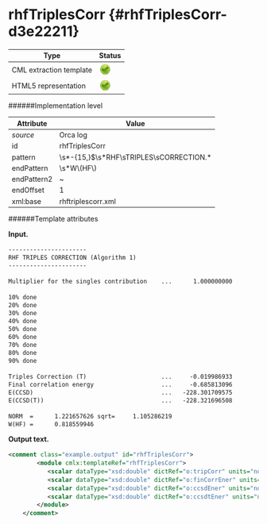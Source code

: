 # rhfTriplesCorr {#rhfTriplesCorr-d3e22211}


| Type                                                                                                                                                | Status                                                                                                                                              |
|----|----|
| CML extraction template                                                                                                                             | ![](/imgs/Total.png)                                                                                                                                |
| HTML5 representation                                                                                                                                | ![](/imgs/Total.png)                                                                                                                                |

######Implementation level

| Attribute                                                                                                                                           | Value                                                                                                                                               |
|----|----|
| *source*                                                                                                                                            | Orca log                                                                                                                                            |
| id                                                                                                                                                  | rhfTriplesCorr                                                                                                                                      |
| pattern                                                                                                                                             | \\s\*-{15,}\$\\s\*RHF\\sTRIPLES\\sCORRECTION.\*                                                                                                     |
| endPattern                                                                                                                                          | \\s\*W\\(HF\\)                                                                                                                                      |
| endPattern2                                                                                                                                         | \~                                                                                                                                                  |
| endOffset                                                                                                                                           | 1                                                                                                                                                   |
| xml:base                                                                                                                                            | rhftriplescorr.xml                                                                                                                                  |

######Template attributes

**Input.**

    ----------------------
    RHF TRIPLES CORRECTION (Algorithm 1)
    ----------------------

    Multiplier for the singles contribution    ...      1.000000000

    10% done
    20% done
    30% done
    40% done
    50% done
    60% done
    70% done
    80% done
    90% done

    Triples Correction (T)                     ...     -0.019986933
    Final correlation energy                   ...     -0.685813096
    E(CCSD)                                    ...   -228.301709575
    E(CCSD(T))                                 ...   -228.321696508

    NORM  =      1.221657626 sqrt=     1.105286219
    W(HF) =      0.818559946
        

**Output text.**

```xml
<comment class="example.output" id="rhfTriplesCorr">
        <module cmlx:templateRef="rhfTriplesCorr">
           <scalar dataType="xsd:double" dictRef="o:tripCorr" units="nonsi:hartree">-0.019986933</scalar>
           <scalar dataType="xsd:double" dictRef="o:finCorrEner" units="nonsi:hartree">-0.685813096</scalar>
           <scalar dataType="xsd:double" dictRef="o:ccsdEner" units="nonsi:hartree">-228.301709575</scalar>
           <scalar dataType="xsd:double" dictRef="o:ccsdtEner" units="nonsi:hartree">-228.321696508</scalar>
        </module>
    </comment>
```
